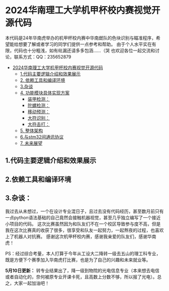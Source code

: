 # 2024华南理工大学机甲杯校内赛视觉开源代码
本代码是24年华南虎举办的机甲杯校内赛中华南虤队的色块识别与瞄准程序，希望能给想要了解或者学习的同学们提供一点参考和帮助。
由于个人水平实在有限，代码也十分粗浅，如有纰漏还请多多包涵......（哭
也欢迎各位一起交流和讨论，联系方式：QQ：235652879
<!-- TOC -->

- [2024华南理工大学机甲杯校内赛视觉开源代码](#2024华南理工大学机甲杯校内赛视觉开源代码)
  - [1.代码主要逻辑介绍和效果展示](#1.代码主要逻辑介绍和效果展示)
  - [2. 依赖工具和编译环境](#2-依赖工具和编译环境)
  - [3.杂谈](#3.杂谈)
  - [4. 功能模块具体实现方案](#4-功能模块具体实现方案)
    - [装甲检测：](#装甲检测)
    - [陀螺检测：](#陀螺检测)
    - [移动预测：](#移动预测)
    - [大符识别：](#大符识别)
    - [大符击打：](#大符击打)
  - [5. 整体架构](#5-整体架构)
  - [6.与stm32间通讯协议](#6与stm32间通讯协议)
  - [7. 未来展望](#7-未来展望)

## 1.代码主要逻辑介绍和效果展示

## 2.依赖工具和编译环境

## 3.杂谈：
我过去从未想过，一个在设计专业混日子，且过去没有代码经历，甚至数月前只有一点python语法基础的自己竟然会接触机器视觉，甚至几乎独立编写了一个接近小项目的代码。
这次比赛虽然因为和队友们不在一个校区导致参与度不高，但是我在这次比赛真的收获了很多，很享受和队友一起努力，一起熬夜的过程，也喜欢上了机器人对抗赛。
感谢这次机甲杯校内赛，感谢我亲爱的队友们，感谢华南虎！

PS：经过综合考量，本人打算于今年从工设大二降转一级去五山的理工科专业，既是方便下个赛季加入华南虎打比赛，也是为了自己的兴趣和未来就业等。

**5月10日更新：** 转专业结果出了，降一级到物院的光电信息专业（本来想去电信或者自动化的，奈何被原专业开课卡死，且高数上分数不够，所以报了光电）。总之，大家一起加油吧！
